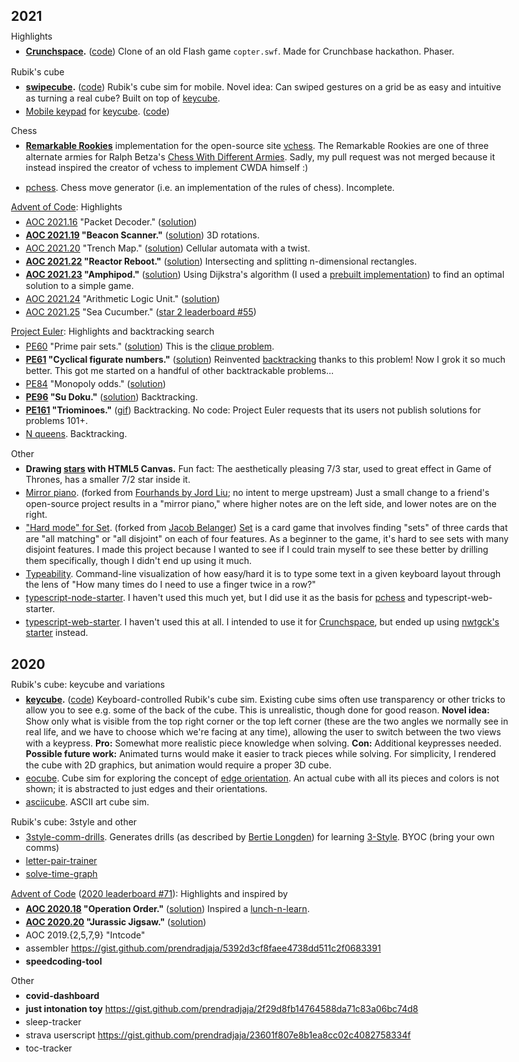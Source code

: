 <style>

body {
  max-width: 800px;
}

/*a:visited {
  color: rgb(0, 0, 238);
}*/

h2 + p {
  margin-block-start: -0.5em;
}

p + ul {
  margin-block-start: -0.5em;
}

li {
  line-height: 1.25em;
  margin-bottom: 0.25em;
}

</style>

<!-- TODO: Use [] instead of [][] for links for AOC and Project Euler -->
<!-- TODO: Move or copy some of these notes to the relevant READMEs -->
<!--
userscripts
daily tracker?? where was that repo
other blind chess toys?
calendar-todo??
cb filter finder
everlaw search keyboard controls
anything from rosalind?
Anything from daily programmer?
-->


## 2021

Highlights

- **[Crunchspace][crunchspace].** ([code][crunchspace-code]) Clone of an old Flash game `copter.swf`. Made for Crunchbase hackathon. Phaser.

Rubik's cube

- **[swipecube][swipecube].** ([code][swipecube-code]) Rubik's cube sim for mobile. Novel idea: Can swiped gestures on a grid be as easy and intuitive as turning a real cube? Built on top of [keycube](#keycube).
- [Mobile keypad][mobilecube] for [keycube](#keycube). ([code][mobilecube-code])

Chess

- **[Remarkable Rookies][cwda-code]** implementation for the open-source site [vchess]. The Remarkable Rookies are one of three alternate armies for Ralph Betza's [Chess With Different Armies][cwda-wiki]. Sadly, my pull request was not merged because it instead inspired the creator of vchess to implement CWDA himself :)
<!-- - chess engine TODO put it on github -->
- <a name="pchess"></a> [pchess]. Chess move generator (i.e. an implementation of the rules of chess). Incomplete.

[Advent of Code]\: Highlights

- [AOC 2021.16][aoc-2021-16] "Packet Decoder." ([solution][aoc-2021-16-soln])
- **[AOC 2021.19][aoc-2021-19] "Beacon Scanner."** ([solution][aoc-2021-19-soln]) 3D rotations.
- [AOC 2021.20][aoc-2021-20] "Trench Map." ([solution][aoc-2021-20-soln]) Cellular automata with a twist.
- **[AOC 2021.22][aoc-2021-22] "Reactor Reboot."** ([solution][aoc-2021-22-soln]) Intersecting and splitting n-dimensional rectangles.
- **[AOC 2021.23][aoc-2021-23] "Amphipod."** ([solution][aoc-2021-23-soln]) Using Dijkstra's algorithm (I used a [prebuilt implementation][dijkstra]) to find an optimal solution to a simple game.
- [AOC 2021.24][aoc-2021-24] "Arithmetic Logic Unit." ([solution][aoc-2021-24-soln])
- [AOC 2021.25][aoc-2021-25] "Sea Cucumber." ([star 2 leaderboard #55][aoc-2021-leaderboard]) <!-- TODO put solution online -->

[Project Euler]\: Highlights and backtracking search

- [PE60][euler-60] "Prime pair sets." ([solution][euler-60-soln]) This is the [clique problem][cliques].
- **[PE61][euler-61] "Cyclical figurate numbers."** ([solution][euler-61-soln]) Reinvented [backtracking] thanks to this problem! Now I grok it so much better. This got me started on a handful of other backtrackable problems...
- [PE84][euler-84] "Monopoly odds." ([solution][euler-84-soln])
- **[PE96][euler-96] "Su Doku."** ([solution][euler-96-soln]) Backtracking.
- **[PE161][euler-161] "Triominoes."** ([gif][triominoes-gif]) Backtracking. No code: Project Euler requests that its users not publish solutions for problems 101+.
- [N queens]. Backtracking.

Other

- **Drawing [stars] with HTML5 Canvas.** Fun fact: The aesthetically pleasing 7/3 star, used to great effect in Game of Thrones, has a smaller 7/2 star inside it.
- [Mirror piano]. (forked from [Fourhands by Jord Liu][fourhands]; no intent to merge upstream) Just a small change to a friend's open-source project results in a "mirror piano," where higher notes are on the left side, and lower notes are on the right.
- ["Hard mode" for Set][set-hard-mode]. (forked from [Jacob Belanger][set-jacob]) [Set] is a card game that involves finding "sets" of three cards that are "all matching" or "all disjoint" on each of four features. As a beginner to the game, it's hard to see sets with many disjoint features. I made this project because I wanted to see if I could train myself to see these better by drilling them specifically, though I didn't end up using it much.
- [Typeability]. Command-line visualization of how easy/hard it is to type some text in a given keyboard layout through the lens of "How many times do I need to use a finger twice in a row?"
- [typescript-node-starter]. I haven't used this much yet, but I did use it as the basis for [pchess](#pchess) and typescript-web-starter.
- [typescript-web-starter]. I haven't used this at all. I intended to use it for [Crunchspace](#crunchspace), but ended up using [nwtgck's starter][nwtgck-starter] instead.


## 2020

Rubik's cube: keycube and variations

- <a name="keycube"></a> **[keycube].** ([code][keycube-code])
Keyboard-controlled Rubik's cube sim. Existing cube sims often use transparency or other tricks to allow you to see e.g. some of the back of the cube. This is unrealistic, though done for good reason. **Novel idea:** Show only what is visible from the top right corner or the top left corner (these are the two angles we normally see in real life, and we have to choose which we're facing at any time), allowing the user to switch between the two views with a keypress. **Pro:** Somewhat more realistic piece knowledge when solving. **Con:** Additional keypresses needed. **Possible future work:** Animated turns would make it easier to track pieces while solving. For simplicity, I rendered the cube with 2D graphics, but animation would require a proper 3D cube.
- [eocube]. Cube sim for exploring the concept of [edge orientation]. An actual cube with all its pieces and colors is not shown; it is abstracted to just edges and their orientations.
- [asciicube]. ASCII art cube sim.
<!-- - TODO 1x2x3? https://github.com/prendradjaja/keycube/pull/13 -->
<!-- - TODO double-vision? -->

Rubik's cube: 3style and other

- [3style-comm-drills]. Generates drills (as described by [Bertie Longden]) for learning [3-Style]. BYOC (bring your own comms)
- [letter-pair-trainer]
- [solve-time-graph]

[Advent of Code] ([2020 leaderboard #71][aoc-2020-leaderboard]): Highlights and inspired by

- **[AOC 2020.18] "Operation Order."** ([solution][aoc-2020-18-soln]) Inspired a [lunch-n-learn][lnl-asts].
- **[AOC 2020.20] "Jurassic Jigsaw."** ([solution][aoc-2020-20-soln])
- AOC 2019.{2,5,7,9} "Intcode"
- assembler https://gist.github.com/prendradjaja/5392d3cf8faee4738dd511c2f0683391
- **speedcoding-tool**

Other

- **covid-dashboard**
- **just intonation toy** https://gist.github.com/prendradjaja/2f29d8fb14764588da71c83a06bc74d8
- sleep-tracker
- strava userscript https://gist.github.com/prendradjaja/23601f807e8b1ea8cc02c4082758334f
- toc-tracker


[crunchspace]: https://www.ocf.berkeley.edu/~prendra/crunchspace/
[crunchspace-code]: https://github.com/prendradjaja/crunchspace

[swipecube]: https://modest-spence-f997b1.netlify.app/
[swipecube-code]: https://github.com/prendradjaja/keycube/pull/18

[mobilecube]: https://eloquent-swanson-48aa63.netlify.app/
[mobilecube-code]: https://github.com/prendradjaja/keycube/pull/15

[cwda-code]: https://github.com/yagu0/vchess/pull/17
[cwda-wiki]: https://en.wikipedia.org/wiki/Chess_with_different_armies
[vchess]: https://vchess.club/

[pchess]: https://github.com/prendradjaja/pchess

[advent of code]: https://adventofcode.com/
[aoc-2021-16]: https://adventofcode.com/2021/day/16
[aoc-2021-17]: https://adventofcode.com/2021/day/17
[aoc-2021-18]: https://adventofcode.com/2021/day/18
[aoc-2021-19]: https://adventofcode.com/2021/day/19
[aoc-2021-20]: https://adventofcode.com/2021/day/20
[aoc-2021-21]: https://adventofcode.com/2021/day/21
[aoc-2021-22]: https://adventofcode.com/2021/day/22
[aoc-2021-23]: https://adventofcode.com/2021/day/23
[aoc-2021-24]: https://adventofcode.com/2021/day/24
[aoc-2021-25]: https://adventofcode.com/2021/day/25
[aoc-2021-16-soln]: https://github.com/prendradjaja/advent-of-code-2021/tree/main/16--packet-decoder
[aoc-2021-19-soln]: https://github.com/prendradjaja/advent-of-code-2021/tree/19/19--DONTEDIT
[aoc-2021-20-soln]: https://github.com/prendradjaja/advent-of-code-2021/tree/main/20--trench-map
[aoc-2021-22-soln]: https://github.com/prendradjaja/advent-of-code-2021/tree/main/22--reactor-reboot
[aoc-2021-23-soln]:https://github.com/prendradjaja/advent-of-code-2021/tree/23/23--amphipod
[aoc-2021-24-soln]:https://github.com/prendradjaja/advent-of-code-2021/tree/24/24--arithmetic-logic-unitt
[aoc-2021-leaderboard]: https://adventofcode.com/2021/leaderboard/day/25

[project euler]: https://projecteuler.net/
[euler-60]: https://projecteuler.net/problem=60
[euler-61]: https://projecteuler.net/problem=61
[euler-84]: https://projecteuler.net/problem=84
[euler-96]: https://projecteuler.net/problem=96
[euler-161]: https://projecteuler.net/problem=161
[euler-60-soln]: https://github.com/prendradjaja/euler100/tree/master/060--prime-pair-sets
[euler-61-soln]: https://github.com/prendradjaja/euler100/tree/master/061--cyclic-figurate
[euler-84-soln]: https://github.com/prendradjaja/euler100/tree/master/084--monopoly
[euler-96-soln]: https://github.com/prendradjaja/euler100/pull/14
[triominoes-gif]: ./images/triominoes.gif

[dijkstra]: https://python-forum.io/thread-34122.html
[cliques]: https://en.wikipedia.org/wiki/Clique_problem
[backtracking]: https://en.wikipedia.org/wiki/Backtracking

[n queens]: https://github.com/prendradjaja/toys/tree/master/n-queens

[stars]: https://github.com/prendradjaja/toys/tree/master/stars
[mirror piano]: https://github.com/prendradjaja/fourhands/pull/3/files
[fourhands]: https://github.com/jminjie/fourhands

[set-hard-mode]: https://github.com/prendradjaja/set/pull/2
[set]: https://en.wikipedia.org/wiki/Set_(card_game)
[set-jacob]: https://jacobbelanger.com/projects/SET-Card/

[typeability]: https://github.com/prendradjaja/typeability

[typescript-node-starter]: https://github.com/prendradjaja/typescript-node-starter
[typescript-web-starter]: https://github.com/prendradjaja/typescript-web-starter
[nwtgck-starter]: https://github.com/nwtgck/typescript-on-browser-starter

[keycube]: https://prendradjaja.github.io/keycube/
[keycube-code]: https://github.com/prendradjaja/keycube
[cfop]: https://en.wikipedia.org/wiki/CFOP_method
[eocube]: https://prendradjaja.github.io/keycube-experimental/x/eocube/
[edge orientation]: https://www.speedsolving.com/wiki/index.php/Edge_Orientation
[asciicube]: https://prendradjaja.github.io/keycube-experimental/x/ascii/

[3style-comm-drills]: https://github.com/prendradjaja/3style-comm-drills
[letter-pair-trainer]: https://github.com/prendradjaja/letter-pair-trainer-cli
[solve-time-graph]: https://github.com/prendradjaja/solve-time-graph
[bertie longden]: https://www.youtube.com/watch?v=ciH9l6GNk4w
[3-style]: https://www.speedsolving.com/wiki/index.php/Beyer-Hardwick_Method

[aoc-2020-leaderboard]: https://adventofcode.com/2020/leaderboard
[aoc 2020.18]: https://adventofcode.com/2020/day/18
[aoc 2020.20]: https://adventofcode.com/2020/day/20
[aoc-2020-18-soln]: https://github.com/prendradjaja/advent-of-code-2020/tree/master/18--operation-order
[aoc-2020-20-soln]: https://github.com/prendradjaja/advent-of-code-2020/tree/master/20--jurassic-jigsaw
[lnl-asts]: https://github.com/prendradjaja/ast-lnl
